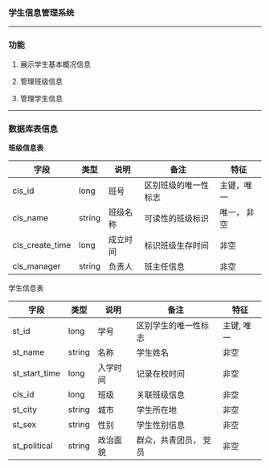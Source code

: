 ### 学生信息管理系统 

---


### 功能 

1. 展示学生基本概况信息

2. 管理班级信息

3. 管理学生信息

---

### 数据库表信息

**班级信息表**

字段 | 类型 | 说明 | 备注 | 特征
--- | --- | --- | --- | ---
cls_id | long | 班号 | 区别班级的唯一性标志 | 主键，唯一 
cls_name | string | 班级名称 | 可读性的班级标识 | 唯一， 非空
cls_create_time | long | 成立时间 | 标识班级生存时间 | 非空
cls_manager | string | 负责人 | 班主任信息 | 非空

学生信息表

字段 | 类型 | 说明 | 备注 | 特征
--- | --- | --- | --- | ---
st_id | long | 学号 | 区别学生的唯一性标志 | 主键, 唯一
st_name | string | 名称 | 学生姓名 | 非空
st_start_time | long | 入学时间 | 记录在校时间 | 非空
cls_id | long | 班级 | 关联班级信息 | 非空
st_city | string | 城市 | 学生所在地 | 非空
st_sex | string | 性别 | 学生性别信息 | 非空
st_political | string | 政治面貌 |群众，共青团员， 党员 | 非空
